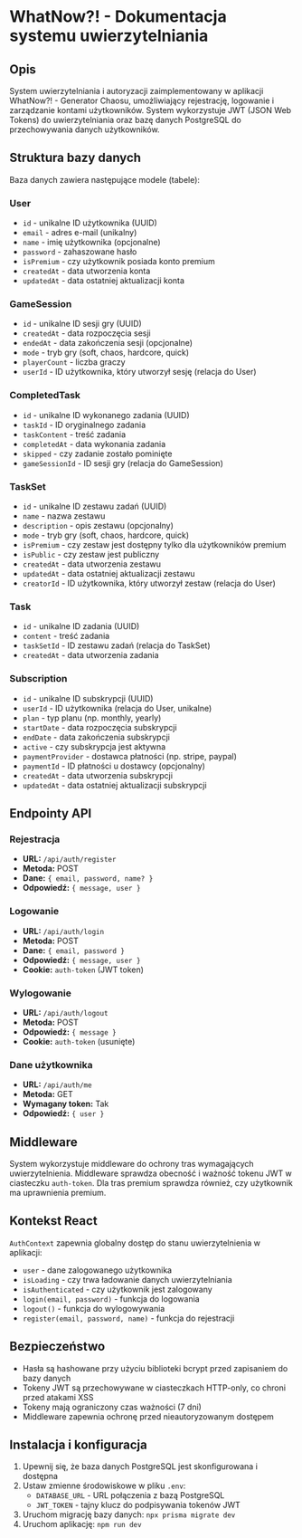 # WhatNow?! - Dokumentacja systemu uwierzytelniania

## Opis

System uwierzytelniania i autoryzacji zaimplementowany w aplikacji WhatNow?! - Generator Chaosu, umożliwiający rejestrację, logowanie i zarządzanie kontami użytkowników. System wykorzystuje JWT (JSON Web Tokens) do uwierzytelniania oraz bazę danych PostgreSQL do przechowywania danych użytkowników.

## Struktura bazy danych

Baza danych zawiera następujące modele (tabele):

### User
- `id` - unikalne ID użytkownika (UUID)
- `email` - adres e-mail (unikalny)
- `name` - imię użytkownika (opcjonalne)
- `password` - zahaszowane hasło
- `isPremium` - czy użytkownik posiada konto premium
- `createdAt` - data utworzenia konta
- `updatedAt` - data ostatniej aktualizacji konta

### GameSession
- `id` - unikalne ID sesji gry (UUID)
- `createdAt` - data rozpoczęcia sesji
- `endedAt` - data zakończenia sesji (opcjonalne)
- `mode` - tryb gry (soft, chaos, hardcore, quick)
- `playerCount` - liczba graczy
- `userId` - ID użytkownika, który utworzył sesję (relacja do User)

### CompletedTask
- `id` - unikalne ID wykonanego zadania (UUID)
- `taskId` - ID oryginalnego zadania
- `taskContent` - treść zadania
- `completedAt` - data wykonania zadania
- `skipped` - czy zadanie zostało pominięte
- `gameSessionId` - ID sesji gry (relacja do GameSession)

### TaskSet
- `id` - unikalne ID zestawu zadań (UUID)
- `name` - nazwa zestawu
- `description` - opis zestawu (opcjonalny)
- `mode` - tryb gry (soft, chaos, hardcore, quick)
- `isPremium` - czy zestaw jest dostępny tylko dla użytkowników premium
- `isPublic` - czy zestaw jest publiczny
- `createdAt` - data utworzenia zestawu
- `updatedAt` - data ostatniej aktualizacji zestawu
- `creatorId` - ID użytkownika, który utworzył zestaw (relacja do User)

### Task
- `id` - unikalne ID zadania (UUID)
- `content` - treść zadania
- `taskSetId` - ID zestawu zadań (relacja do TaskSet)
- `createdAt` - data utworzenia zadania

### Subscription
- `id` - unikalne ID subskrypcji (UUID)
- `userId` - ID użytkownika (relacja do User, unikalne)
- `plan` - typ planu (np. monthly, yearly)
- `startDate` - data rozpoczęcia subskrypcji
- `endDate` - data zakończenia subskrypcji
- `active` - czy subskrypcja jest aktywna
- `paymentProvider` - dostawca płatności (np. stripe, paypal)
- `paymentId` - ID płatności u dostawcy (opcjonalny)
- `createdAt` - data utworzenia subskrypcji
- `updatedAt` - data ostatniej aktualizacji subskrypcji

## Endpointy API

### Rejestracja
- **URL:** `/api/auth/register`
- **Metoda:** POST
- **Dane:** `{ email, password, name? }`
- **Odpowiedź:** `{ message, user }`

### Logowanie
- **URL:** `/api/auth/login`
- **Metoda:** POST
- **Dane:** `{ email, password }`
- **Odpowiedź:** `{ message, user }`
- **Cookie:** `auth-token` (JWT token)

### Wylogowanie
- **URL:** `/api/auth/logout`
- **Metoda:** POST
- **Odpowiedź:** `{ message }`
- **Cookie:** `auth-token` (usunięte)

### Dane użytkownika
- **URL:** `/api/auth/me`
- **Metoda:** GET
- **Wymagany token:** Tak
- **Odpowiedź:** `{ user }`

## Middleware

System wykorzystuje middleware do ochrony tras wymagających uwierzytelnienia. Middleware sprawdza obecność i ważność tokenu JWT w ciasteczku `auth-token`. Dla tras premium sprawdza również, czy użytkownik ma uprawnienia premium.

## Kontekst React

`AuthContext` zapewnia globalny dostęp do stanu uwierzytelnienia w aplikacji:

- `user` - dane zalogowanego użytkownika
- `isLoading` - czy trwa ładowanie danych uwierzytelniania
- `isAuthenticated` - czy użytkownik jest zalogowany
- `login(email, password)` - funkcja do logowania
- `logout()` - funkcja do wylogowywania
- `register(email, password, name)` - funkcja do rejestracji

## Bezpieczeństwo

- Hasła są hashowane przy użyciu biblioteki bcrypt przed zapisaniem do bazy danych
- Tokeny JWT są przechowywane w ciasteczkach HTTP-only, co chroni przed atakami XSS
- Tokeny mają ograniczony czas ważności (7 dni)
- Middleware zapewnia ochronę przed nieautoryzowanym dostępem

## Instalacja i konfiguracja

1. Upewnij się, że baza danych PostgreSQL jest skonfigurowana i dostępna
2. Ustaw zmienne środowiskowe w pliku `.env`:
   - `DATABASE_URL` - URL połączenia z bazą PostgreSQL
   - `JWT_TOKEN` - tajny klucz do podpisywania tokenów JWT
3. Uruchom migrację bazy danych: `npx prisma migrate dev`
4. Uruchom aplikację: `npm run dev` 